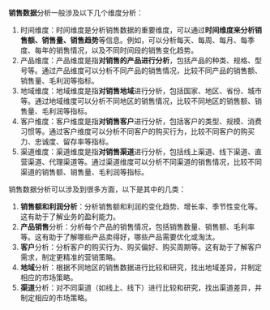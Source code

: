 **销售数据**分析一般涉及以下几个维度分析：
1. 时间维度：时间维度是分析销售数据的重要维度，可以通过**时间维度来分析销售额、销售量、销售趋势**等信息。例如，可以分析每天、每周、每月、每季度、每年的销售情况，以及不同时间段的销售变化趋势。
2. 产品维度：产品维度是指**对销售的产品进行分析**，包括产品的种类、规格、型号等。通过产品维度可以分析不同产品的销售情况，比较不同产品的销售额、销售量、毛利润等指标。
3. 地域维度：地域维度是指**对销售地域**进行分析，包括国家、地区、省份、城市等。通过地域维度可以分析不同地区的销售情况，比较不同地区的销售额、销售量、毛利润等指标。
4. 客户维度：客户维度是指**对销售客户**进行分析，包括客户的类型、规模、消费习惯等。通过客户维度可以分析不同客户的购买行为，比较不同客户的购买力、忠诚度、留存率等指标。
5. 渠道维度：渠道维度是指**对销售渠道**进行分析，包括线上渠道、线下渠道、直营渠道、代理渠道等。通过渠道维度可以分析不同渠道的销售情况，比较不同渠道的销售额、销售量、毛利润等指标。


销售数据分析可以涉及到很多方面，以下是其中的几类：
1. **销售额和利润分析**：分析销售额和利润的变化趋势、增长率、季节性变化等。这有助于了解业务的盈利能力。
2. **产品销售**分析：分析每个产品的销售情况，包括销售数量、销售额、毛利率等。这有助于了解哪些产品卖得好，哪些产品需要优化或淘汰。
3. **客户**分析：分析客户的购买行为、购买偏好、购买周期等。这有助于了解客户需求，制定更精准的营销策略。
4. **地域**分析：根据不同地区的销售数据进行比较和研究，找出地域差异，并制定相应的市场策略。
5. **渠道**分析：对不同渠道（如线上、线下）进行比较和研究，找出渠道差异，并制定相应的市场策略。



